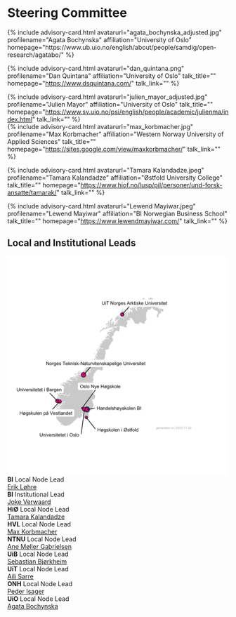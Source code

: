 # Steering Committee

<div id="profile-container">
{% include advisory-card.html avatarurl="agata_bochynska_adjusted.jpg" profilename="Agata Bochynska" affiliation="University of Oslo" homepage="https://www.ub.uio.no/english/about/people/samdig/open-research/agatabo/" %}

{% include advisory-card.html avatarurl="dan_quintana.png" profilename="Dan Quintana" affiliation="University of Oslo" talk_title="" homepage="https://www.dsquintana.com/" talk_link="" %}
  
{% include advisory-card.html avatarurl="julien_mayor_adjusted.jpg" profilename="Julien Mayor" affiliation="University of Oslo" talk_title="" homepage="https://www.sv.uio.no/psi/english/people/academic/julienma/index.html" talk_link="" %}
<br>
{% include advisory-card.html avatarurl="max_korbmacher.jpg" profilename="Max Korbmacher" affiliation="Western Norway University of Applied Sciences" talk_title="" homepage="https://sites.google.com/view/maxkorbmacher/" talk_link="" %}

{% include advisory-card.html avatarurl="Tamara Kalandadze.jpeg" profilename="Tamara Kalandadze" affiliation="Østfold University College" talk_title="" homepage="https://www.hiof.no/lusp/pil/personer/und-forsk-ansatte/tamarak/" talk_link="" %}

{% include advisory-card.html avatarurl="Lewend Mayiwar.jpeg" profilename="Lewend Mayiwar" affiliation="BI Norwegian Business School" talk_title="" homepage="https://www.lewendmayiwar.com/" talk_link="" %}
</div>

## Local and Institutional Leads
<img align="left" width="500" height="500" src="img/NORRN_plot.png">

<br>
<br>

**BI** Local Node Lead <br>
  [Erik Løhre](https://www.bi.no/om-bi/ansatte/institutt-for-ledelse-og-organisasjon/erik-lohre/) <br>
**BI** Institutional Lead <br>
  [Joke Verwaard](https://www.bi.edu/about-bi/employees/research-learning-and-impact/joke-verwaard/) <br>
**HiØ** Local Node Lead <br>
  [Tamara Kalandadze](https://www.hiof.no/lusp/pil/personer/und-forsk-ansatte/tamarak/) <br>
**HVL** Local Node Lead <br>
  [Max Korbmacher](https://sites.google.com/view/maxkorbmacher/) <br>
**NTNU** Local Node Lead <br>
  [Ane Møller Gabrielsen](https://www.ntnu.edu/employees/ane.gabrielsen) <br>
**UiB** Local Node Lead <br>
  [Sebastian Bjørkheim](https://www.uib.no/personer/Sebastian.Bj%C3%B8rkheim) <br>
**UiT** Local Node Lead <br>
  [Aili Sarre](https://uit.no/ansatte/aili.sarre) <br>
**ONH** Local Node Lead <br>
  [Peder Isager](https://pedermisager.org/) <br>
**UiO** Local Node Lead <br>
  [Agata Bochynska](https://www.ub.uio.no/english/about/people/samdig/open-research/agatabo/)
